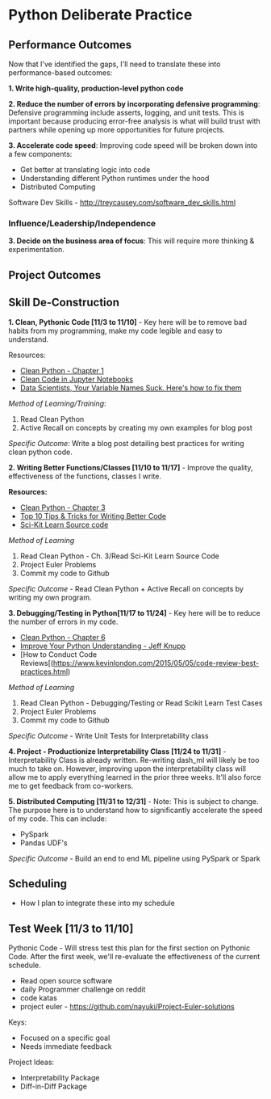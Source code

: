 # Python Deliberate Practice

## Performance Outcomes
Now that I've identified the gaps, I'll need to translate these into performance-based outcomes:

**1. Write high-quality, production-level python code**

**2. Reduce the number of errors by incorporating defensive programming**: Defensive programming include asserts, logging, and unit tests. This is important because producing error-free analysis is what will build trust with partners while opening up more opportunities for future projects. 

**3. Accelerate code speed**: Improving code speed will be broken down into a few components:
- Get better at translating logic into code 
- Understanding different Python runtimes under the hood
- Distributed Computing 

Software Dev Skills - http://treycausey.com/software_dev_skills.html

### Influence/Leadership/Independence
**3. Decide on the business area of focus**: This will require more thinking & experimentation. 

## Project Outcomes 

## Skill De-Construction 
**1. Clean, Pythonic Code [11/3 to 11/10]** - Key here will be to remove bad habits from my programming, make my code legible and easy to understand. 

Resources:
- [Clean Python - Chapter 1](https://www.amazon.com/dp/1788996666?aaxitk=O0D8QewWcjJgRm12H9gWAw&pd_rd_i=1788996666&pf_rd_p=44fc3e0f-4b9e-4ed8-b33b-363a7257163d&hsa_cr_id=4159268800601&sb-ci-n=asinImage&sb-ci-v=https%3A%2F%2Fm.media-amazon.com%2Fimages%2FI%2F71aUCNW6ONL.jpg&sb-ci-a=1788996666)
- [Clean Code in Jupyter Notebooks](https://www.youtube.com/watch?time_continue=390&v=2QLgf2YLlus)
- [Data Scientists, Your Variable Names Suck. Here's how to fix them](https://towardsdatascience.com/data-scientists-your-variable-names-are-awful-heres-how-to-fix-them-89053d2855be)

*Method of Learning/Training*: 
1. Read Clean Python
2. Active Recall on concepts by creating my own examples for blog post

*Specific Outcome:* Write a blog post detailing best practices for writing clean python code. 

**2. Writing Better Functions/Classes [11/10 to 11/17]** - Improve the quality, effectiveness of the functions, classes I write. 

**Resources:** 
- [Clean Python - Chapter 3](https://www.amazon.com/dp/1788996666?aaxitk=O0D8QewWcjJgRm12H9gWAw&pd_rd_i=1788996666&pf_rd_p=44fc3e0f-4b9e-4ed8-b33b-363a7257163d&hsa_cr_id=4159268800601&sb-ci-n=asinImage&sb-ci-v=https%3A%2F%2Fm.media-amazon.com%2Fimages%2FI%2F71aUCNW6ONL.jpg&sb-ci-a=1788996666)
- [Top 10 Tips & Tricks for Writing Better Code](https://www.youtube.com/watch?v=C-gEQdGVXbk)
- [Sci-Kit Learn Source code](https://github.com/scikit-learn/scikit-learn/tree/master/sklearn)

*Method of Learning*
1. Read Clean Python - Ch. 3/Read Sci-Kit Learn Source Code 
2. Project Euler Problems 
3. Commit my code to Github

*Specific Outcome* - Read Clean Python + Active Recall on concepts by writing my own program.

**3. Debugging/Testing in Python[11/17 to 11/24]** - Key here will be to reduce the number of errors in my code. 

- [Clean Python - Chapter 6](https://www.amazon.com/dp/1788996666?aaxitk=O0D8QewWcjJgRm12H9gWAw&pd_rd_i=1788996666&pf_rd_p=44fc3e0f-4b9e-4ed8-b33b-363a7257163d&hsa_cr_id=4159268800601&sb-ci-n=asinImage&sb-ci-v=https%3A%2F%2Fm.media-amazon.com%2Fimages%2FI%2F71aUCNW6ONL.jpg&sb-ci-a=1788996666)
- [Improve Your Python Understanding - Jeff Knupp](https://jeffknupp.com/blog/2013/12/09/improve-your-python-understanding-unit-testing) 
- [How to Conduct Code Reviews[(https://www.kevinlondon.com/2015/05/05/code-review-best-practices.html)

*Method of Learning*
1. Read Clean Python - Debugging/Testing or Read Scikit Learn Test Cases 
2. Project Euler Problems 
3. Commit my code to Github 

*Specific Outcome* - Write Unit Tests for Interpretability class 

**4. Project - Productionize Interpretability Class [11/24 to 11/31]** - Interpretability Class is already written. Re-writing dash_ml will likely be too much to take on. However, improving upon the interpretability class will allow me to apply everything learned in the prior three weeks. It'll also force me to get feedback from co-workers. 

**5. Distributed Computing [11/31 to 12/31]** - Note: This is subject to change. The purpose here is to understand how to significantly accelerate the speed of my code. This can include:
- PySpark
- Pandas UDF's

*Specific Outcome* - Build an end to end ML pipeline using PySpark or Spark

## Scheduling 
- How I plan to integrate these into my schedule 

## Test Week [11/3 to 11/10]
Pythonic Code - Will stress test this plan for the first section on Pythonic Code. After the first week, we'll re-evaluate the effectiveness of the current schedule. 








- Read open source software 
- daily Programmer challenge on reddit 
- code katas 
- project euler - https://github.com/nayuki/Project-Euler-solutions

Keys:
- Focused on a specific goal 
- Needs immediate feedback 

Project Ideas: 
- Interpretability Package
- Diff-in-Diff Package 


